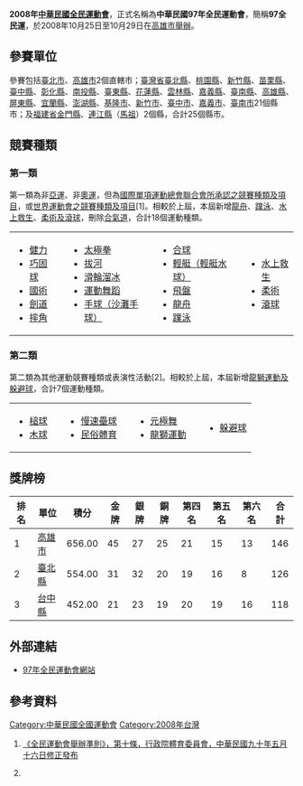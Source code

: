 **2008年[中華民國全民運動會](../Page/中華民國全民運動會.md "wikilink")**，正式名稱為**中華民國97年全民運動會**，簡稱**97全民運**，於2008年10月25日至10月29日在[高雄市舉辦](../Page/高雄市.md "wikilink")。

## 參賽單位

參賽包括[臺北市](../Page/臺北市.md "wikilink")、[高雄市](../Page/高雄市_\(1979年-2010年\).md "wikilink")2個直轄市；[臺灣省](../Page/臺灣省.md "wikilink")[臺北縣](https://zh.wikipedia.org/wiki/新北市 "wikilink")、[桃園縣](https://zh.wikipedia.org/wiki/桃園市 "wikilink")、[新竹縣](../Page/新竹縣.md "wikilink")、[苗栗縣](../Page/苗栗縣.md "wikilink")、[臺中縣](../Page/臺中縣.md "wikilink")、[彰化縣](https://zh.wikipedia.org/wiki/彰化縣 "wikilink")、[南投縣](../Page/南投縣.md "wikilink")、[臺東縣](../Page/臺東縣.md "wikilink")、[花蓮縣](../Page/花蓮縣.md "wikilink")、[雲林縣](https://zh.wikipedia.org/wiki/雲林縣 "wikilink")、[嘉義縣](../Page/嘉義縣.md "wikilink")、[臺南縣](https://zh.wikipedia.org/wiki/臺南縣 "wikilink")、[高雄縣](https://zh.wikipedia.org/wiki/高雄縣 "wikilink")、[屏東縣](../Page/屏東縣.md "wikilink")、[宜蘭縣](https://zh.wikipedia.org/wiki/宜蘭縣 "wikilink")、[澎湖縣](../Page/澎湖縣.md "wikilink")、[基隆市](../Page/基隆市.md "wikilink")、[新竹市](https://zh.wikipedia.org/wiki/新竹市 "wikilink")、[臺中市](../Page/臺中市_\(省轄市\).md "wikilink")、[嘉義市](../Page/嘉義市.md "wikilink")、[臺南市](https://zh.wikipedia.org/wiki/臺南市_\(省轄市\) "wikilink")21個縣市；及[福建省](../Page/福建省_\(中華民國\).md "wikilink")[金門縣](../Page/金門縣.md "wikilink")、[連江縣](https://zh.wikipedia.org/wiki/連江縣_\(中華民國\) "wikilink")（[馬祖](https://zh.wikipedia.org/wiki/馬祖 "wikilink")）2個縣，合計25個縣市。

## 競賽種類

### 第一類

第一類為非[亞運](https://zh.wikipedia.org/wiki/亞運 "wikilink")、非[奧運](https://zh.wikipedia.org/wiki/奧運 "wikilink")，但為[國際單項運動總會聯合會所承認之競賽種類及項目](../Page/國際單項運動總會聯合會.md "wikilink")，或[世界運動會之競賽種類及項目](../Page/世界運動會.md "wikilink")\[1\]。相較於上屆，本屆新增[龍舟](../Page/龍舟.md "wikilink")、[蹼泳](../Page/蹼泳.md "wikilink")、[水上救生](https://zh.wikipedia.org/wiki/水上救生 "wikilink")、[柔術及](../Page/柔術.md "wikilink")[滾球](https://zh.wikipedia.org/wiki/滾球 "wikilink")，刪除[合氣道](../Page/合氣道.md "wikilink")，合計18個運動種類。

<table>
<tbody>
<tr class="odd">
<td><ul>
<li><a href="../Page/健力.md" title="wikilink">健力</a></li>
<li><a href="https://zh.wikipedia.org/wiki/巧固球" title="wikilink">巧固球</a></li>
<li><a href="https://zh.wikipedia.org/wiki/國術" title="wikilink">國術</a></li>
<li><a href="../Page/劍道.md" title="wikilink">劍道</a></li>
<li><a href="../Page/摔角.md" title="wikilink">摔角</a></li>
</ul></td>
<td></td>
<td><ul>
<li><a href="https://zh.wikipedia.org/wiki/太極拳" title="wikilink">太極拳</a></li>
<li><a href="../Page/拔河.md" title="wikilink">拔河</a></li>
<li><a href="https://zh.wikipedia.org/wiki/滑輪溜冰" title="wikilink">滑輪溜冰</a></li>
<li><a href="https://zh.wikipedia.org/wiki/運動舞蹈" title="wikilink">運動舞蹈</a></li>
<li><a href="https://zh.wikipedia.org/wiki/沙灘手球" title="wikilink">手球（沙灘手球）</a></li>
</ul></td>
<td></td>
<td><ul>
<li><a href="../Page/合球.md" title="wikilink">合球</a></li>
<li><a href="../Page/輕艇水球.md" title="wikilink">輕艇（輕艇水球）</a></li>
<li><a href="https://zh.wikipedia.org/wiki/飛盤_(玩具)" title="wikilink">飛盤</a></li>
<li><a href="../Page/龍舟.md" title="wikilink">龍舟</a></li>
<li><a href="../Page/蹼泳.md" title="wikilink">蹼泳</a></li>
</ul></td>
<td></td>
<td><ul>
<li><a href="https://zh.wikipedia.org/wiki/水上救生" title="wikilink">水上救生</a></li>
<li><a href="../Page/柔術.md" title="wikilink">柔術</a></li>
<li><a href="https://zh.wikipedia.org/wiki/滾球" title="wikilink">滾球</a></li>
</ul></td>
</tr>
</tbody>
</table>

### 第二類

第二類為其他運動競賽種類或表演性活動\[2\]。相較於上屆，本屆新增[龍獅運動及](https://zh.wikipedia.org/wiki/龍獅運動 "wikilink")[躲避球](../Page/躲避球.md "wikilink")，合計7個運動種類。

<table>
<tbody>
<tr class="odd">
<td><ul>
<li><a href="https://zh.wikipedia.org/wiki/門球" title="wikilink">槌球</a></li>
<li><a href="https://zh.wikipedia.org/wiki/木球" title="wikilink">木球</a></li>
</ul></td>
<td></td>
<td><ul>
<li><a href="https://zh.wikipedia.org/wiki/慢速壘球" title="wikilink">慢速壘球</a></li>
<li><a href="https://zh.wikipedia.org/wiki/民俗體育" title="wikilink">民俗體育</a></li>
</ul></td>
<td></td>
<td><ul>
<li><a href="https://zh.wikipedia.org/wiki/元極舞" title="wikilink">元極舞</a></li>
<li><a href="https://zh.wikipedia.org/wiki/龍獅運動" title="wikilink">龍獅運動</a></li>
</ul></td>
<td></td>
<td><ul>
<li><a href="../Page/躲避球.md" title="wikilink">躲避球</a></li>
</ul></td>
</tr>
</tbody>
</table>

## 獎牌榜

| 排名 | 單位                                                  | 積分     | 金牌 | 銀牌 | 銅牌 | 第四名 | 第五名 | 第六名 | 合計  |
| -- | --------------------------------------------------- | ------ | -- | -- | -- | --- | --- | --- | --- |
| 1  | [高雄市](../Page/高雄市_\(1979年-2010年\).md "wikilink")    | 656.00 | 45 | 27 | 25 | 21  | 15  | 13  | 146 |
| 2  | [臺北縣](https://zh.wikipedia.org/wiki/新北市 "wikilink") | 554.00 | 31 | 32 | 20 | 19  | 16  | 8   | 126 |
| 3  | [台中縣](https://zh.wikipedia.org/wiki/台中縣 "wikilink") | 452.00 | 21 | 23 | 19 | 20  | 19  | 16  | 118 |

## 外部連結

  - [97年全民運動會網站](https://archive.is/20121223065309/http://2008sport.sanhsin.edu.tw/)

## 參考資料

<div class="references-small">

<references />

</div>

[Category:中華民國全國運動會](https://zh.wikipedia.org/wiki/Category:中華民國全國運動會 "wikilink")
[Category:2008年台灣](https://zh.wikipedia.org/wiki/Category:2008年台灣 "wikilink")

1.  [《全民運動會舉辦準則》，第十條，行政院體育委員會，中華民國九十年五月十六日修正發布](http://www.ncpfs.gov.tw/law/law-1.aspx?No=35)

2.